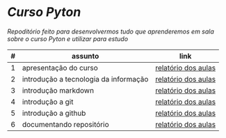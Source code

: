 # *Curso Pyton*

*Repoditório feito para desenvolvermos tudo que aprenderemos em sala sobre o curso Pyton e utilizar para estudo* 

|#| assunto | link | 
|-|-|-|
|1| apresentação do curso|[relatório dos aulas](../curso-pyton/aulas/RMS)| 
|2| introdução a tecnologia da informação|[relatório dos aulas](../curso-pyton/aulas/RMS)|
|3| introdução markdown|[relatório dos aulas](../curso-pyton/aulas/RMS)|
|4| introdução a git|[relatório dos aulas](../curso-pyton/aulas/RMS)| 
|5| introdução a github|[relatório dos aulas](../curso-pyton/aulas/RMS)|
|6| documentando repositório|[relatório dos aulas](../curso-pyton/aulas/RMS)|
